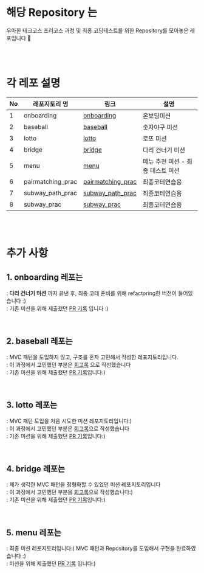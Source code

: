 # 해당 Repository 는 
우아한 테크코스 프리코스 과정 및 최종 코딩테스트를 위한 Repository를 모아놓은 레포입니다 🐳

<br>
<br>

# 각 레포 설명

|No|레포지토리 명|링크|설명|
|---|---|---|---
|1|onboarding|[onboarding](https://github.com/JoungMinJu/WoowaPreCourse/tree/main/onboarding)|온보딩미션|
|2|baseball|[baseball](https://github.com/JoungMinJu/WoowaPreCourse/tree/main/baseball)|숫자야구 미션|
|3|lotto|[lotto](https://github.com/JoungMinJu/WoowaPreCourse/tree/main/lotto)|로또 미션|
|4|bridge|[bridge](https://github.com/JoungMinJu/WoowaPreCourse/tree/main/bridge)|다리 건너기 미션|
|5|menu|[menu](https://github.com/JoungMinJu/WoowaPreCourse/tree/main/menu)|메뉴 추천 미션 - 최종 테스트 미션|
|6|pairmatching_prac|[pairmatching_prac](https://github.com/JoungMinJu/WoowaPreCourse/tree/main/pairmatching_prac)|최종코테연습용|
|7|subway_path_prac|[subway_path_prac](https://github.com/JoungMinJu/WoowaPreCourse/tree/main/subway_path_prac)|최종코테연습용|
|8|subway_prac|[subway_prac](https://github.com/JoungMinJu/WoowaPreCourse/tree/main/subway_prac)|최종코테연습용|


<br><br>

# 추가 사항

## 1. onboarding 레포는
: __다리 건너기 미션__ 까지 끝낸 후, 최종 코테 준비를 위해 refactoring한 버전이 들어있습니다 :) <br>
: 기존 미션을 위해 제출했던 [PR 기록](https://github.com/woowacourse-precourse/java-onboarding/pull/1258) 입니다 :)

<br>

## 2. baseball 레포는
: MVC 패턴을 도입하지 않고, 구조를 혼자 고민해서 작성한 레포지토리입니다. <br>
: 이 과정에서 고민했던 부분은 [회고록](https://velog.io/@alswn9938/%EC%9A%B0%EC%95%84%ED%95%9C-%ED%85%8C%ED%81%AC%EC%BD%94%EC%8A%A4-2%EC%A3%BC%EC%B0%A8-2) 으로 작성했습니다 <br>
: 기존 미션을 위해 제출했던 [PR 기록](https://github.com/woowacourse-precourse/java-baseball/pull/753)입니다:)

<br>

## 3. lotto 레포는
: MVC 패턴 도입을 처음 시도한 미션 레포지토리입니다:) <br>
: 이 과정에서 고민했던 부분은 [회고록](https://velog.io/@alswn9938/%EC%9A%B0%EC%95%84%ED%95%9C-%ED%85%8C%ED%81%AC%EC%BD%94%EC%8A%A4-3%EC%A3%BC%EC%B0%A8)으로 작성했습니다 <br>
: 기존 미션을 위해 제출했던 [PR 기록](https://github.com/woowacourse-precourse/java-lotto/pull/462)입니다:)

<br>

## 4. bridge 레포는 
: 제가 생각한 MVC 패턴을 정형화할 수 있었던 미션 레포지토리입니다 <br>
: 이 과정에서 고민했던 부분을 [회고록](https://velog.io/@alswn9938/%EC%9A%B0%EC%95%84%ED%95%9C-%ED%85%8C%ED%81%AC%EC%BD%94%EC%8A%A4-4%EC%A3%BC%EC%B0%A8)으로 작성했습니다:) <br>
: 기존 미션을 위해 제출했던 [PR 기록](https://github.com/woowacourse-precourse/java-bridge/pull/577)입니다:)


<br>

## 5. menu 레포는
: 최종 미션 레포지토리입니다:) MVC 패턴과 Repository를 도입해서 구현을 완료하였습니다 :) <br>
: 미션을 위해 제출했던 [PR 기록](https://github.com/woowacourse-precourse/java-menu/pull/202) 입니다:)

